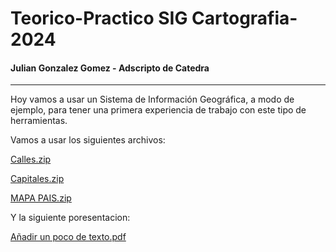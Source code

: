 # Teorico-Practico SIG Cartografia-2024
#### Julian Gonzalez Gomez - Adscripto de Catedra

---

Hoy vamos a usar un Sistema de Información Geográfica, a modo de ejemplo, para tener una primera experiencia de trabajo con este tipo de herramientas.

Vamos a usar los siguientes archivos:

[Calles.zip](https://github.com/Julian-Gonzalez-Gomez/Te-rico-Practico-SIG-Cartograf-a-2024/blob/main/Adjuntos/Calles.zip)

[Capitales.zip](https://github.com/Julian-Gonzalez-Gomez/Te-rico-Practico-SIG-Cartograf-a-2024/blob/main/Adjuntos/Capitales.zip)

[MAPA PAIS.zip](https://github.com/Julian-Gonzalez-Gomez/Te-rico-Practico-SIG-Cartograf-a-2024/blob/main/Adjuntos/MAPA%20PAIS.zip)

Y la siguiente poresentacion: 

[Añadir un poco de texto.pdf](https://github.com/user-attachments/files/15753932/Anadir.un.poco.de.texto.pdf)


